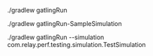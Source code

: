 ./gradlew gatlingRun 

./gradlew gatlingRun-SampleSimulation  

./gradlew gatlingRun --simulation com.relay.perf.testing.simulation.TestSimulation